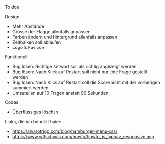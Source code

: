 To dos

Design:
- Mehr Abstände
- Grösse der Flagge allenfalls anpassen
- Farben ändern und Hintergrund allenfalls anpassen
- Zeitbalken soll ablaufen
- Logo & Favicon

Funktionell:
- Bug lösen: Richtige Antwort soll als richtig angezeigt werden
- Bug lösen: Nach Klick auf Restart soll nicht nur eine Frage gestellt werden
- Bug lösen: Nach Klick auf Restart soll die Score nicht mit der vorherigen summiert werden
- Umsetellen auf 10 Fragen anstatt 90 Sekunden

Codes:
- Überflüssiges löschen


Links, die ich benutzt habe:
- https://alvarotrigo.com/blog/hamburger-menu-css/
- https://www.w3schools.com/howto/howto_js_topnav_responsive.asp